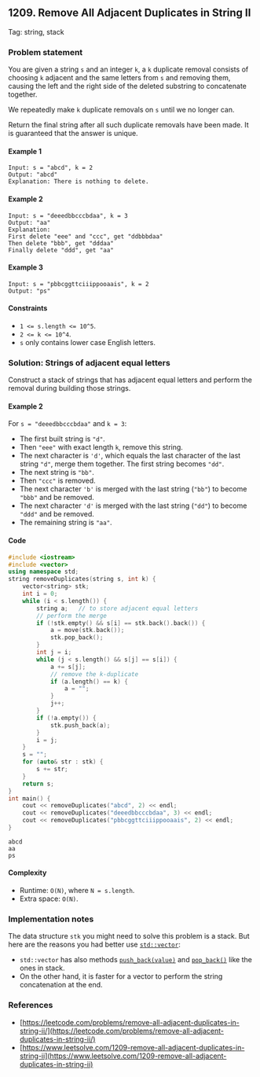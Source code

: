 ## 1209. Remove All Adjacent Duplicates in String II
Tag: string, stack

### Problem statement

You are given a string `s` and an integer `k`, a `k` duplicate removal consists of choosing `k` adjacent and the same letters from `s` and removing them, causing the left and the right side of the deleted substring to concatenate together.

We repeatedly make `k` duplicate removals on `s` until we no longer can.

Return the final string after all such duplicate removals have been made. It is guaranteed that the answer is unique.

#### Example 1
```plain
Input: s = "abcd", k = 2
Output: "abcd"
Explanation: There is nothing to delete.
```

#### Example 2
```plain
Input: s = "deeedbbcccbdaa", k = 3
Output: "aa"
Explanation: 
First delete "eee" and "ccc", get "ddbbbdaa"
Then delete "bbb", get "dddaa"
Finally delete "ddd", get "aa"
```

#### Example 3
```plain
Input: s = "pbbcggttciiippooaais", k = 2
Output: "ps"
``` 

#### Constraints

* `1 <= s.length <= 10^5`.
* `2 <= k <= 10^4`.
* `s` only contains lower case English letters.

### Solution: Strings of adjacent equal letters 

Construct a stack of strings that has adjacent equal letters and perform the removal during building those strings.

#### Example 2
For `s = "deeedbbcccbdaa"` and `k = 3`:

* The first built string is `"d"`.
* Then `"eee"` with exact length `k`, remove this string.
* The next character is `'d'`, which equals the last character of the last string `"d"`, merge them together. The first string becomes `"dd"`.
* The next string is `"bb"`.
* Then `"ccc"` is removed.
* The next character `'b'` is merged with the last string (`"bb"`) to become `"bbb"` and be removed.
* The next character `'d'` is merged with the last string (`"dd"`) to become `"ddd"` and be removed.
* The remaining string is `"aa"`.

#### Code
```cpp
#include <iostream>
#include <vector>
using namespace std;
string removeDuplicates(string s, int k) {
    vector<string> stk;
    int i = 0;
    while (i < s.length()) {
        string a;   // to store adjacent equal letters        
        // perform the merge
        if (!stk.empty() && s[i] == stk.back().back()) {
            a = move(stk.back());
            stk.pop_back();
        }
        int j = i;
        while (j < s.length() && s[j] == s[i]) {
            a += s[j];
            // remove the k-duplicate
            if (a.length() == k) {
                a = "";
            }
            j++;
        }
        if (!a.empty()) {
            stk.push_back(a);
        }
        i = j;
    }
    s = "";
    for (auto& str : stk) {
        s += str;
    }
    return s;
}
int main() {
    cout << removeDuplicates("abcd", 2) << endl;
    cout << removeDuplicates("deeedbbcccbdaa", 3) << endl;
    cout << removeDuplicates("pbbcggttciiippooaais", 2) << endl;
}
```
```plain
abcd
aa
ps
```

#### Complexity
* Runtime: `O(N)`, where `N = s.length`.
* Extra space: `O(N)`.

### Implementation notes
The data structure `stk` you might need to solve this problem is a stack. But here are the reasons you had better use [`std::vector`](https://en.cppreference.com/w/cpp/container/vector):

* `std::vector` has also methods [`push_back(value)`](https://en.cppreference.com/w/cpp/container/vector/push_back) and [`pop_back()`](https://en.cppreference.com/w/cpp/container/vector/pop_back) like the ones in stack.
* On the other hand, it is faster for a vector to perform the string concatenation at the end.

### References
* [https://leetcode.com/problems/remove-all-adjacent-duplicates-in-string-ii/](https://leetcode.com/problems/remove-all-adjacent-duplicates-in-string-ii/)
* [https://www.leetsolve.com/1209-remove-all-adjacent-duplicates-in-string-ii](https://www.leetsolve.com/1209-remove-all-adjacent-duplicates-in-string-ii)